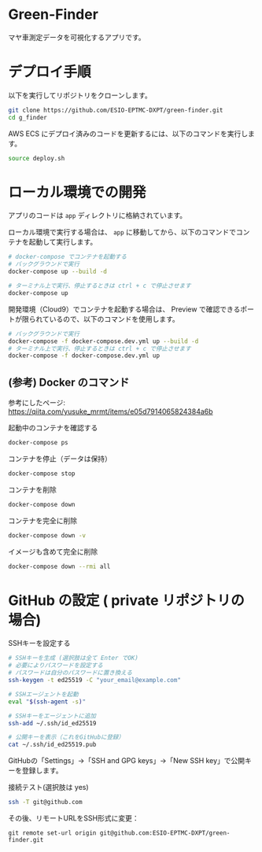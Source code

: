 # Green-Finder

マヤ車測定データを可視化するアプリです。

# デプロイ手順

以下を実行してリポジトリをクローンします。

```bash
git clone https://github.com/ESIO-EPTMC-DXPT/green-finder.git
cd g_finder
```

AWS ECS にデプロイ済みのコードを更新するには、以下のコマンドを実行します。

```bash
source deploy.sh
```

# ローカル環境での開発

アプリのコードは `app` ディレクトリに格納されています。

ローカル環境で実行する場合は、 `app` に移動してから、以下のコマンドでコンテナを起動して実行します。

```bash
# docker-compose でコンテナを起動する
# バックグラウンドで実行
docker-compose up --build -d

# ターミナル上で実行、停止するときは ctrl + c で停止させます
docker-compose up
```

開発環境（Cloud9）でコンテナを起動する場合は、 Preview で確認できるポートが限られているので、以下のコマンドを使用します。

```bash
# バックグラウンドで実行
docker-compose -f docker-compose.dev.yml up --build -d
# ターミナル上で実行、停止するときは ctrl + c で停止させます
docker-compose -f docker-compose.dev.yml up
```

## (参考) Docker のコマンド

参考にしたページ: https://qiita.com/yusuke_mrmt/items/e05d7914065824384a6b

起動中のコンテナを確認する

``` bash
docker-compose ps
```

コンテナを停止（データは保持）

``` bash
docker-compose stop
```

コンテナを削除
``` bash
docker-compose down
```

コンテナを完全に削除

``` bash
docker-compose down -v
```

イメージも含めて完全に削除
``` bash
docker-compose down --rmi all
```

# GitHub の設定 ( private リポジトリの場合)

SSHキーを設定する

```bash
# SSHキーを生成 (選択肢は全て Enter でOK)
# 必要によりパスワードを設定する
# パスワードは自分のパスワードに置き換える
ssh-keygen -t ed25519 -C "your_email@example.com"

# SSHエージェントを起動
eval "$(ssh-agent -s)"

# SSHキーをエージェントに追加
ssh-add ~/.ssh/id_ed25519

# 公開キーを表示（これをGitHubに登録）
cat ~/.ssh/id_ed25519.pub
```

GitHubの「Settings」→「SSH and GPG keys」→「New SSH key」で公開キーを登録します。

接続テスト(選択肢は yes)

```bash
ssh -T git@github.com
```

その後、リモートURLをSSH形式に変更：

```
git remote set-url origin git@github.com:ESIO-EPTMC-DXPT/green-finder.git
```

